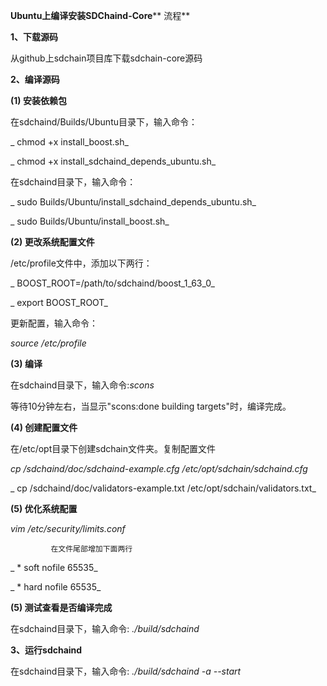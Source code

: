 **Ubuntu上编译安装SDChaind-Core**** 流程**

**1、下载源码**

从github上sdchain项目库下载sdchain-core源码

**2、编译源码**

**(1) 安装依赖包**

在sdchaind/Builds/Ubuntu目录下，输入命令：

_ chmod +x install\_boost.sh_

_         chmod +x install\_sdchaind\_depends\_ubuntu.sh_

  在sdchaind目录下，输入命令：

_ sudo Builds/Ubuntu/install\_sdchaind\_depends\_ubuntu.sh_

_ sudo Builds/Ubuntu/install\_boost.sh_

**(2) 更改系统配置文件**

/etc/profile文件中，添加以下两行：

_ BOOST\_ROOT=/path/to/sdchaind/boost\_1\_63\_0_

_ export BOOST\_ROOT_

更新配置，输入命令：

_source /etc/profile_

**(3) 编译**

在sdchaind目录下，输入命令:_scons_

  等待10分钟左右，当显示&quot;scons:done building targets&quot;时，编译完成。

**(4) 创建配置文件**

在/etc/opt目录下创建sdchain文件夹。复制配置文件

_cp /sdchaind/doc/sdchaind-example.cfg /etc/opt/sdchain/sdchaind.cfg_

_ cp /sdchaind/doc/validators-example.txt /etc/opt/sdchain/validators.txt_

**(5) 优化系统配置**

_vim /etc/security/limits.conf_

             在文件尾部增加下面两行

_     \*     soft     nofile     65535_

_     \*     hard     nofile    65535_

**(5) 测试查看是否编译完成**

 在sdchaind目录下，输入命令: _./build/sdchaind_

**3、运行sdchaind**

在sdchaind目录下，输入命令: _./build/sdchaind -a --start_